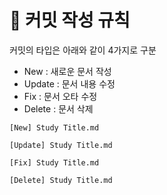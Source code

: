 # 🔏 커밋 작성 규칙
커밋의 타입은 아래와 같이 4가지로 구분
- New : 새로운 문서 작성
- Update : 문서 내용 수정
- Fix : 문서 오타 수정
- Delete : 문서 삭제


```
[New] Study Title.md

[Update] Study Title.md

[Fix] Study Title.md

[Delete] Study Title.md
```